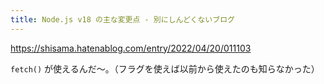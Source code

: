 ```yaml
---
title: Node.js v18 の主な変更点 - 別にしんどくないブログ
---
```


https://shisama.hatenablog.com/entry/2022/04/20/011103

`fetch()` が使えるんだ〜。（フラグを使えば以前から使えたのも知らなかった）
